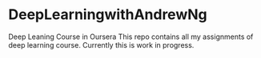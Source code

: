 # DeepLearningwithAndrewNg

Deep Leaning Course in Oursera
This repo contains all my assignments of deep learning course. Currently this is work in progress.

